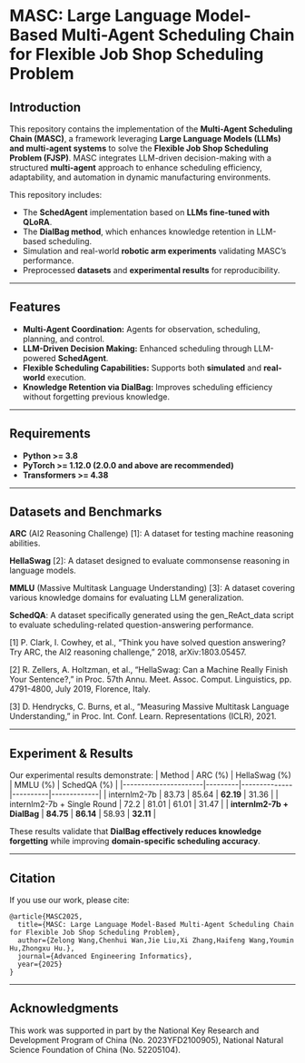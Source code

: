 # MASC: Large Language Model-Based Multi-Agent Scheduling Chain for Flexible Job Shop Scheduling Problem

## Introduction
This repository contains the implementation of the **Multi-Agent Scheduling Chain (MASC)**, a framework leveraging **Large Language Models (LLMs) and multi-agent systems** to solve the **Flexible Job Shop Scheduling Problem (FJSP)**. MASC integrates LLM-driven decision-making with a structured **multi-agent** approach to enhance scheduling efficiency, adaptability, and automation in dynamic manufacturing environments.

This repository includes:
- The **SchedAgent** implementation based on **LLMs fine-tuned with QLoRA**.
- The **DialBag method**, which enhances knowledge retention in LLM-based scheduling.
- Simulation and real-world **robotic arm experiments** validating MASC’s performance.
- Preprocessed **datasets** and **experimental results** for reproducibility.

---

## Features
- **Multi-Agent Coordination:** Agents for observation, scheduling, planning, and control.
- **LLM-Driven Decision Making:** Enhanced scheduling through LLM-powered **SchedAgent**.
- **Flexible Scheduling Capabilities:** Supports both **simulated** and **real-world** execution.
- **Knowledge Retention via DialBag:** Improves scheduling efficiency without forgetting previous knowledge.

---

## Requirements
- **Python >= 3.8**
- **PyTorch >= 1.12.0 (2.0.0 and above are recommended)**
- **Transformers >= 4.38**

---

## Datasets and Benchmarks

**ARC** (AI2 Reasoning Challenge) [1]: A dataset for testing machine reasoning abilities.

**HellaSwag** [2]: A dataset designed to evaluate commonsense reasoning in language models.

**MMLU** (Massive Multitask Language Understanding) [3]: A dataset covering various knowledge domains for evaluating LLM generalization.

**SchedQA**: A dataset specifically generated using the gen_ReAct_data script to evaluate scheduling-related question-answering performance.

[1] P. Clark, I. Cowhey, et al., “Think you have solved question answering? Try ARC, the AI2 reasoning challenge,” 2018, arXiv:1803.05457.

[2] R. Zellers, A. Holtzman, et al., “HellaSwag: Can a Machine Really Finish Your Sentence?,” in Proc. 57th Annu. Meet. Assoc. Comput. Linguistics, pp. 4791-4800, July 2019, Florence, Italy.

[3] D. Hendrycks, C. Burns, et al., “Measuring Massive Multitask Language Understanding,” in Proc. Int. Conf. Learn. Representations (ICLR), 2021.

---

## Experiment & Results
Our experimental results demonstrate:
| Method                | ARC (%) | HellaSwag (%) | MMLU (%) | SchedQA (%) |
|----------------------|---------|--------------|----------|-------------|
| internlm2-7b        | 83.73   | 85.64        | **62.19** | 31.36       |
| internlm2-7b + Single Round | 72.2    | 81.01        | 61.01     | 31.47       |
| **internlm2-7b + DialBag** | **84.75** | **86.14** | 58.93     | **32.11**   |

These results validate that **DialBag effectively reduces knowledge forgetting** while improving **domain-specific scheduling accuracy**.

---

## Citation
If you use our work, please cite:
```
@article{MASC2025,
  title={MASC: Large Language Model-Based Multi-Agent Scheduling Chain for Flexible Job Shop Scheduling Problem},
  author={Zelong Wang,Chenhui Wan,Jie Liu,Xi Zhang,Haifeng Wang,Youmin Hu,Zhongxu Hu.},
  journal={Advanced Engineering Informatics},
  year={2025}
}
```

---

## Acknowledgments
This work was supported in part by the National Key Research and Development Program of China (No. 2023YFD2100905), National Natural Science Foundation of China (No. 52205104).
